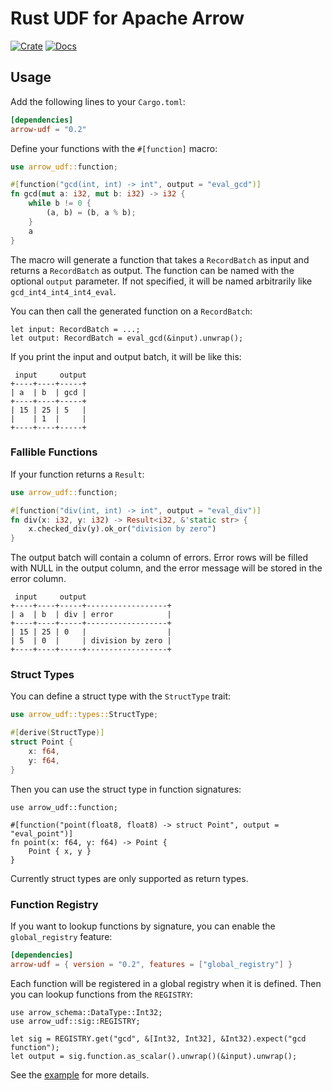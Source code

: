 # Rust UDF for Apache Arrow

[![Crate](https://img.shields.io/crates/v/arrow-udf.svg)](https://crates.io/crates/arrow-udf)
[![Docs](https://docs.rs/arrow-udf/badge.svg)](https://docs.rs/arrow-udf)

## Usage

Add the following lines to your `Cargo.toml`:

```toml
[dependencies]
arrow-udf = "0.2"
```

Define your functions with the `#[function]` macro:

```rust
use arrow_udf::function;

#[function("gcd(int, int) -> int", output = "eval_gcd")]
fn gcd(mut a: i32, mut b: i32) -> i32 {
    while b != 0 {
        (a, b) = (b, a % b);
    }
    a
}
```

The macro will generate a function that takes a `RecordBatch` as input and returns a `RecordBatch` as output.
The function can be named with the optional `output` parameter.
If not specified, it will be named arbitrarily like `gcd_int4_int4_int4_eval`.

You can then call the generated function on a `RecordBatch`:

```rust,ignore
let input: RecordBatch = ...;
let output: RecordBatch = eval_gcd(&input).unwrap();
```

If you print the input and output batch, it will be like this:

```text
 input     output
+----+----+-----+
| a  | b  | gcd |
+----+----+-----+
| 15 | 25 | 5   |
|    | 1  |     |
+----+----+-----+
```

### Fallible Functions

If your function returns a `Result`:

```rust
use arrow_udf::function;

#[function("div(int, int) -> int", output = "eval_div")]
fn div(x: i32, y: i32) -> Result<i32, &'static str> {
    x.checked_div(y).ok_or("division by zero")
}
```

The output batch will contain a column of errors. Error rows will be filled with NULL in the output column,
and the error message will be stored in the error column.

```text
 input     output
+----+----+-----+------------------+
| a  | b  | div | error            |
+----+----+-----+------------------+
| 15 | 25 | 0   |                  |
| 5  | 0  |     | division by zero |
+----+----+-----+------------------+
```

### Struct Types

You can define a struct type with the `StructType` trait:

```rust
use arrow_udf::types::StructType;

#[derive(StructType)]
struct Point {
    x: f64,
    y: f64,
}
```

Then you can use the struct type in function signatures:

```rust,ignore
use arrow_udf::function;

#[function("point(float8, float8) -> struct Point", output = "eval_point")]
fn point(x: f64, y: f64) -> Point {
    Point { x, y }
}
```

Currently struct types are only supported as return types.

### Function Registry

If you want to lookup functions by signature, you can enable the `global_registry` feature:

```toml
[dependencies]
arrow-udf = { version = "0.2", features = ["global_registry"] }
```

Each function will be registered in a global registry when it is defined.
Then you can lookup functions from the `REGISTRY`:

```rust,ignore
use arrow_schema::DataType::Int32;
use arrow_udf::sig::REGISTRY;

let sig = REGISTRY.get("gcd", &[Int32, Int32], &Int32).expect("gcd function");
let output = sig.function.as_scalar().unwrap()(&input).unwrap();
```

See the [example](./examples/rust.rs) for more details.
